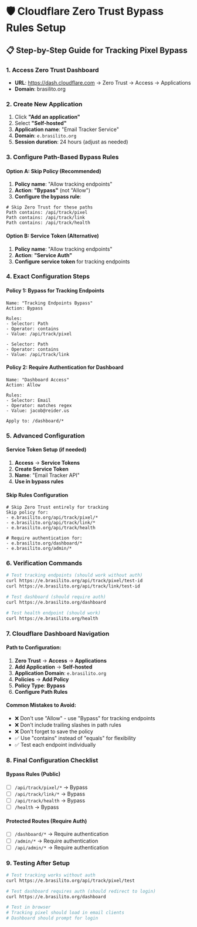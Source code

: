 # 🛡️ Cloudflare Zero Trust Bypass Rules Setup

## 📋 Step-by-Step Guide for Tracking Pixel Bypass

### 1. Access Zero Trust Dashboard
- **URL**: https://dash.cloudflare.com → Zero Trust → Access → Applications
- **Domain**: brasilito.org

### 2. Create New Application
1. Click **"Add an application"**
2. Select **"Self-hosted"**
3. **Application name**: "Email Tracker Service"
4. **Domain**: `e.brasilito.org`
5. **Session duration**: 24 hours (adjust as needed)

### 3. Configure Path-Based Bypass Rules

#### Option A: Skip Policy (Recommended)
1. **Policy name**: "Allow tracking endpoints"
2. **Action**: **"Bypass"** (not "Allow")
3. **Configure the bypass rule**:

```
# Skip Zero Trust for these paths
Path contains: /api/track/pixel
Path contains: /api/track/link
Path contains: /api/track/health
```

#### Option B: Service Token (Alternative)
1. **Policy name**: "Allow tracking endpoints"
2. **Action**: **"Service Auth"**
3. **Configure service token** for tracking endpoints

### 4. Exact Configuration Steps

#### Policy 1: Bypass for Tracking Endpoints
```
Name: "Tracking Endpoints Bypass"
Action: Bypass

Rules:
- Selector: Path
- Operator: contains
- Value: /api/track/pixel

- Selector: Path  
- Operator: contains
- Value: /api/track/link
```

#### Policy 2: Require Authentication for Dashboard
```
Name: "Dashboard Access"
Action: Allow

Rules:
- Selector: Email
- Operator: matches regex
- Value: jacob@reider.us

Apply to: /dashboard/*
```

### 5. Advanced Configuration

#### Service Token Setup (if needed)
1. **Access** → **Service Tokens**
2. **Create Service Token**
3. **Name**: "Email Tracker API"
4. **Use in bypass rules**

#### Skip Rules Configuration
```
# Skip Zero Trust entirely for tracking
Skip policy for:
- e.brasilito.org/api/track/pixel/*
- e.brasilito.org/api/track/link/*
- e.brasilito.org/api/track/health

# Require authentication for:
- e.brasilito.org/dashboard/*
- e.brasilito.org/admin/*
```

### 6. Verification Commands
```bash
# Test tracking endpoints (should work without auth)
curl https://e.brasilito.org/api/track/pixel/test-id
curl https://e.brasilito.org/api/track/link/test-id

# Test dashboard (should require auth)
curl https://e.brasilito.org/dashboard

# Test health endpoint (should work)
curl https://e.brasilito.org/health
```

### 7. Cloudflare Dashboard Navigation

#### Path to Configuration:
1. **Zero Trust** → **Access** → **Applications**
2. **Add Application** → **Self-hosted**
3. **Application Domain**: `e.brasilito.org`
4. **Policies** → **Add Policy**
5. **Policy Type**: **Bypass**
6. **Configure Path Rules**

#### Common Mistakes to Avoid:
- ❌ Don't use "Allow" - use "Bypass" for tracking endpoints
- ❌ Don't include trailing slashes in path rules
- ❌ Don't forget to save the policy
- ✅ Use "contains" instead of "equals" for flexibility
- ✅ Test each endpoint individually

### 8. Final Configuration Checklist

#### Bypass Rules (Public)
- [ ] `/api/track/pixel/*` → Bypass
- [ ] `/api/track/link/*` → Bypass  
- [ ] `/api/track/health` → Bypass
- [ ] `/health` → Bypass

#### Protected Routes (Require Auth)
- [ ] `/dashboard/*` → Require authentication
- [ ] `/admin/*` → Require authentication
- [ ] `/api/admin/*` → Require authentication

### 9. Testing After Setup
```bash
# Test tracking works without auth
curl https://e.brasilito.org/api/track/pixel/test

# Test dashboard requires auth (should redirect to login)
curl https://e.brasilito.org/dashboard

# Test in browser
# Tracking pixel should load in email clients
# Dashboard should prompt for login
```
